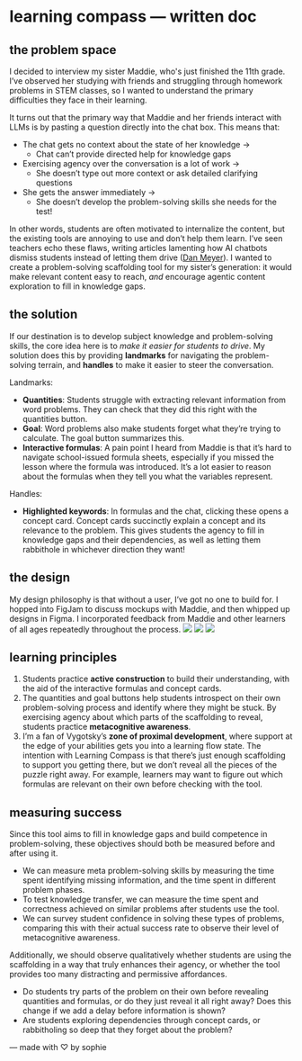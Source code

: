 # learning compass — written doc

## the problem space
I decided to interview my sister Maddie, who's just finished the 11th grade. I’ve observed her studying with friends and struggling through homework problems in STEM classes, so I wanted to understand the primary difficulties they face in their learning.

It turns out that the primary way that Maddie and her friends interact with LLMs is by pasting a question directly into the chat box. This means that:
- The chat gets no context about the state of her knowledge -> 
  - Chat can’t provide directed help for knowledge gaps
- Exercising agency over the conversation is a lot of work -> 
  - She doesn’t type out more context or ask detailed clarifying questions
- She gets the answer immediately ->
  - She doesn’t develop the problem-solving skills she needs for the test!

In other words, students are often motivated to internalize the content, but the existing tools are annoying to use and don’t help them learn. I’ve seen teachers echo these flaws, writing articles lamenting how AI chatbots dismiss students instead of letting them drive ([Dan Meyer](https://danmeyer.substack.com/p/khanmigo-wants-to-love-kids-but-doesnt)). I wanted to create a problem-solving scaffolding tool for my sister’s generation: it would make relevant content easy to reach, *and* encourage agentic content exploration to fill in knowledge gaps.

## the solution

If our destination is to develop subject knowledge and problem-solving skills, the core idea here is to *make it easier for students to drive*. My solution does this by providing **landmarks** for navigating the problem-solving terrain, and **handles** to make it easier to steer the conversation.

Landmarks:
- **Quantities**: Students struggle with extracting relevant information from word problems. They can check that they did this right with the quantities button.
- **Goal**: Word problems also make students forget what they’re trying to calculate. The goal button summarizes this. 
- **Interactive formulas**: A pain point I heard from Maddie is that it’s hard to navigate school-issued formula sheets, especially if you missed the lesson where the formula was introduced. It’s a lot easier to reason about the formulas when they tell you what the variables represent.

Handles:
- **Highlighted keywords**: In formulas and the chat, clicking these opens a concept card. Concept cards succinctly explain a concept and its relevance to the problem. This gives students the agency to fill in knowledge gaps and their dependencies, as well as letting them rabbithole in whichever direction they want!

## the design
My design philosophy is that without a user, I’ve got no one to build for. I hopped into FigJam to discuss mockups with Maddie, and then whipped up designs in Figma. I incorporated feedback from Maddie and other learners of all ages repeatedly throughout the process.
![](Landing.png)
![](Mockup_%20concept%20card-1.png)
![](Mockup_%20formulas.png)

## learning principles
1. Students practice **active construction** to build their understanding, with the aid of the interactive formulas and concept cards.
2. The quantities and goal buttons help students introspect on their own problem-solving process and identify where they might be stuck. By exercising agency about which parts of the scaffolding to reveal, students practice **metacognitive awareness**.
3. I’m a fan of Vygotsky’s **zone of proximal development**, where support at the edge of your abilities gets you into a learning flow state. The intention with Learning Compass is that there’s just enough scaffolding to support you getting there, but we don’t reveal all the pieces of the puzzle right away. For example, learners may want to figure out which formulas are relevant on their own before checking with the tool.


## measuring success
Since this tool aims to fill in knowledge gaps and build competence in problem-solving, these objectives should both be measured before and after using it. 
- We can measure meta problem-solving skills by measuring the time spent identifying missing information, and the time spent in different problem phases.
- To test knowledge transfer, we can measure the time spent and correctness achieved on similar problems after students use the tool.
- We can survey student confidence in solving these types of problems, comparing this with their actual success rate to observe their level of metacognitive awareness.

Additionally, we should observe qualitatively whether students are using the scaffolding in a way that truly enhances their agency, or whether the tool provides too many distracting and permissive affordances. 
- Do students try parts of the problem on their own before revealing quantities and formulas, or do they just reveal it all right away? Does this change if we add a delay before information is shown?
- Are students exploring dependencies through concept cards, or rabbitholing so deep that they forget about the problem?


—
made with ♡ by sophie
